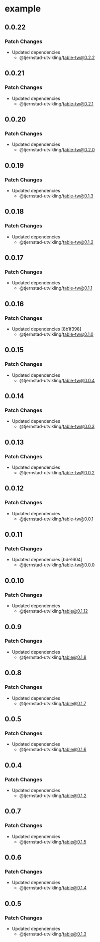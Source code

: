 # example

## 0.0.22

### Patch Changes

- Updated dependencies
  - @tjernstad-utvikling/table-tw@0.2.2

## 0.0.21

### Patch Changes

- Updated dependencies
  - @tjernstad-utvikling/table-tw@0.2.1

## 0.0.20

### Patch Changes

- Updated dependencies
  - @tjernstad-utvikling/table-tw@0.2.0

## 0.0.19

### Patch Changes

- Updated dependencies
  - @tjernstad-utvikling/table-tw@0.1.3

## 0.0.18

### Patch Changes

- Updated dependencies
  - @tjernstad-utvikling/table-tw@0.1.2

## 0.0.17

### Patch Changes

- Updated dependencies
  - @tjernstad-utvikling/table-tw@0.1.1

## 0.0.16

### Patch Changes

- Updated dependencies [8b1f398]
  - @tjernstad-utvikling/table-tw@0.1.0

## 0.0.15

### Patch Changes

- Updated dependencies
  - @tjernstad-utvikling/table-tw@0.0.4

## 0.0.14

### Patch Changes

- Updated dependencies
  - @tjernstad-utvikling/table-tw@0.0.3

## 0.0.13

### Patch Changes

- Updated dependencies
  - @tjernstad-utvikling/table-tw@0.0.2

## 0.0.12

### Patch Changes

- Updated dependencies
  - @tjernstad-utvikling/table-tw@0.0.1

## 0.0.11

### Patch Changes

- Updated dependencies [bde1604]
  - @tjernstad-utvikling/table-tw@0.0.0

## 0.0.10

### Patch Changes

- Updated dependencies
  - @tjernstad-utvikling/table@0.1.12

## 0.0.9

### Patch Changes

- Updated dependencies
  - @tjernstad-utvikling/table@0.1.8

## 0.0.8

### Patch Changes

- Updated dependencies
  - @tjernstad-utvikling/table@0.1.7

## 0.0.5

### Patch Changes

- Updated dependencies
  - @tjernstad-utvikling/table@0.1.6

## 0.0.4

### Patch Changes

- Updated dependencies
  - @tjernstad-utvikling/table@0.1.2

## 0.0.7

### Patch Changes

- Updated dependencies
  - @tjernstad-utvikling/table@0.1.5

## 0.0.6

### Patch Changes

- Updated dependencies
  - @tjernstad-utvikling/table@0.1.4

## 0.0.5

### Patch Changes

- Updated dependencies
  - @tjernstad-utvikling/table@0.1.3
